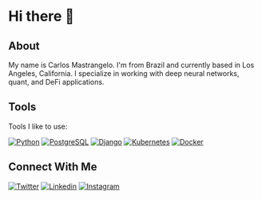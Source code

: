 # Hi there 👋

## About

My name is Carlos Mastrangelo. I'm from Brazil and currently based in Los Angeles, California. I specialize in working with deep neural networks, quant, and DeFi applications.

## Tools

Tools I like to use:

[![Python](https://skillicons.dev/icons?i=py)](https://www.python.org) [![PostgreSQL](https://skillicons.dev/icons?i=postgres)](https://www.postgresql.org) [![Django](https://skillicons.dev/icons?i=django)](https://www.djangoproject.com) [![Kubernetes](https://skillicons.dev/icons?i=kubernetes)](https://kubernetes.io) [![Docker](https://skillicons.dev/icons?i=docker)](https://www.docker.com)

## Connect With Me

[![Twitter](https://skillicons.dev/icons?i=twitter)](https://twitter.com/itsaiwa) [![Linkedin](https://skillicons.dev/icons?i=linkedin)](https://linkedin.com/in/cmastrangelo)  [![Instagram](https://skillicons.dev/icons?i=instagram)](https://instagram.com/los.mastrangelo)
